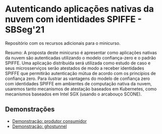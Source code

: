 # Autenticando aplicações nativas da nuvem com identidades SPIFFE - SBSeg'21

Repositório com os recursos adicionais para o minicurso.

Resumo: A proposta deste minicurso é apresentar como aplicações nativas da nuvem são autenticadas utilizando o modelo confiança-zero e o padrão SPIFFE. Uma aplicação distribuída será utilizada como estudo de caso e seus microsserviços serão atestados de modo a receber identidades SPIFFE que permitirão autenticação mútua de acordo com os princípios de confiança zero. Para ilustrar as vantagens do modelo de confiança zero com identidades SPIFFE em ambientes de computação nativa da nuvem, usaremos tanto mecanismos de atestação baseados em Kubernetes, como mecanismos baseados em Intel SGX (usando o arcabouço SCONE).

## Demonstrações

- [Demonstração: produtor consumidor](https://github.com/ufcg-lsd/minicurso-sbseg-2021/blob/main/demo-produtor-consumidor/README.md)
- [Demonstração: ghostunnel](https://github.com/ufcg-lsd/minicurso-sbseg-2021/blob/main/demo-ghostunnel/README.md)
